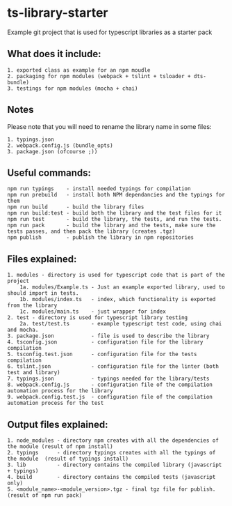# ts-library-starter

Example git project that is used for typescript libraries as a starter pack

What does it include:
----
    1. exported class as example for an npm moudle
    2. packaging for npm modules (webpack + tslint + tsloader + dts-bundle)
    3. testings for npm modules (mocha + chai)

Notes
----
Please note that you will need to rename the library name in some files:

    1. typings.json
    2. webpack.config.js (bundle_opts)
    3. package.json (ofcourse ;))

Useful commands:
----
    npm run typings    - install needed typings for compilation
    npm run prebuild   - install both NPM dependancies and the typings for them
    npm run build      - build the library files
    npm run build:test - build both the library and the test files for it
    npm run test       - build the library, the tests, and run the tests.
    npm run pack       - build the library and the tests, make sure the tests passes, and then pack the library (creates .tgz)
    npm publish        - publish the library in npm repositories

Files explained:
----
    1. modules - directory is used for typescript code that is part of the project
        1a. modules/Example.ts - Just an example exported library, used to should import in tests.
        1b. modules/index.ts   - index, which functionality is exported from the library
        1c. modules/main.ts    - just wrapper for index
    2. test - directory is used for typescript library testing
        2a. test/test.ts       - example typescript test code, using chai and mocha.
    3. package.json            - file is used to describe the library
    4. tsconfig.json           - configuration file for the library compilation
    5. tsconfig.test.json      - configuration file for the tests compilation
    6. tslint.json             - configuration file for the linter (both test and library)
    7. typings.json            - typings needed for the library/tests
    8. webpack.config.js       - configuration file of the compilation automation process for the library
    9. webpack.config.test.js  - configuration file of the compilation automation process for the test

Output files explained:
----
    1. node_modules - directory npm creates with all the dependencies of the module (result of npm install)
    2. typings      - directory typings creates with all the typings of the module  (result of typings install)
    3. lib          - directory contains the compiled library (javascript + typings)
    4. build        - directory contains the compiled tests (javascript only)
    5. <module_name>-<module_version>.tgz - final tgz file for publish. (result of npm run pack)
